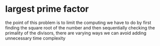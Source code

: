 # largest prime factor

the point of this problem is to limit the computing we have to do by first finding the square root of the number and then sequentially checking the primality of the divisors, there are varying ways we can avoid adding unnecessary time complexity 